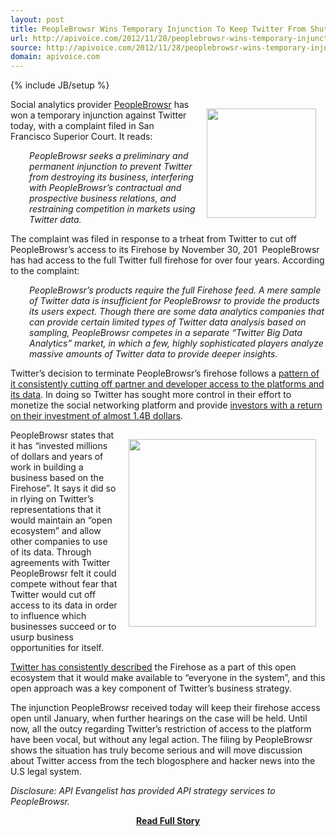 ```yaml
---
layout: post
title: PeopleBrowsr Wins Temporary Injunction To Keep Twitter From Shutting Off Firehose Access
url: http://apivoice.com/2012/11/28/peoplebrowsr-wins-temporary-injunction-to-keep-twitter-from-shutting-off-firehose-access/
source: http://apivoice.com/2012/11/28/peoplebrowsr-wins-temporary-injunction-to-keep-twitter-from-shutting-off-firehose-access/
domain: apivoice.com
---
```

{% include JB/setup %}<p><p><img style="padding: 15px;" src="http://kinlane-productions.s3.amazonaws.com/twitter/twitter-access.png" alt="" width="175" align="right" /></p>
<p>Social analytics provider <a title="PeopleBrowsr" href="http://www.peoplebrowsr.com/">PeopleBrowsr</a> has won a temporary injunction against Twitter today, with a complaint filed in San Francisco Superior Court.  It reads:</p>
<p style="padding-left: 30px;"><em>PeopleBrowsr seeks a preliminary and permanent injunction to prevent Twitter from destroying its business, interfering with PeopleBrowsr&rsquo;s contractual and prospective business relations, and restraining competition in markets using Twitter data.</em></p>
<p>The complaint was filed in response to a trheat from Twitter to cut off PeopleBrowsr&rsquo;s access to its Firehose by November 30, 201 &nbsp;PeopleBrowsr has had access to the full Twitter full firehose for over four years.  According to the complaint:</p>
<p style="text-align: left; padding-left: 30px;"><em>PeopleBrowsr&rsquo;s products require the full Firehose feed.  A mere sample of Twitter data is insufficient for PeopleBrowsr to provide the products its users expect.  Though there are some data analytics companies that can provide certain limited types of Twitter data analysis based on sampling, PeopleBrowsr competes in a separate &ldquo;Twitter Big Data Analytics&rdquo; market, in which a few, highly sophisticated players analyze massive amounts of Twitter data to provide deeper insights.</em></p>
<p>Twitter&rsquo;s decision to terminate PeopleBrowsr&rsquo;s firehose follows a&nbsp;<a href="http://apivoice.com/2012/06/29/twitter-continues-to-restrict-access-to-our-tweets/">pattern of it consistently cutting off partner and developer access to the platforms and its data</a>. In doing so Twitter&nbsp;has sought more control in their effort to monetize the social networking platform and provide <a href="http://apivoice.com/2012/07/22/investment-in-twitter/">investors with a return on their investment of almost 1.4B dollars</a>.</p>
<p><img style="padding: 15px;" src="https://s3.amazonaws.com/kinlane-productions/api-evangelist/peoplebrowsr/PeopleBrowsr-logo.png" alt="" width="300" align="right" /></p>
<p>PeopleBrowsr states that it has &ldquo;invested millions of dollars and years of work in building a business based on the Firehose&rdquo;.  It says it did so in rlying on Twitter&rsquo;s representations that it would maintain an &ldquo;open ecosystem&rdquo; and allow other companies to use of its data. Through agreements with Twitter PeopleBrowsr felt it could compete without fear that Twitter would cut off access to its data in order to influence which businesses succeed or to usurp business opportunities for itself.</p>
<p><a href="http://twitter.apivoice.com/">Twitter has consistently described</a> the Firehose as a part of this open ecosystem that it would make available to &ldquo;everyone in the system&rdquo;, and this open approach was a key component of Twitter&rsquo;s business strategy.&nbsp;</p>
<p>The injunction PeopleBrowsr received today will keep their firehose access open until January, when further hearings on the case will be held.  Until now, all the outcy regarding Twitter&rsquo;s restriction of access to the platform have been vocal, but without any legal action. The filing by PeopleBrowsr shows the situation has truly become serious and will move discussion about Twitter access from the tech blogosphere and hacker news into the U.S legal system.</p>
<p><em>Disclosure:  API Evangelist has provided API strategy services to PeopleBrowsr.</em></p></p>
<center><p><a href="http://apivoice.com/2012/11/28/peoplebrowsr-wins-temporary-injunction-to-keep-twitter-from-shutting-off-firehose-access/" style='padding:25px; font-sze:18px; font-weight: bold;'>Read Full Story</a></p></center>
